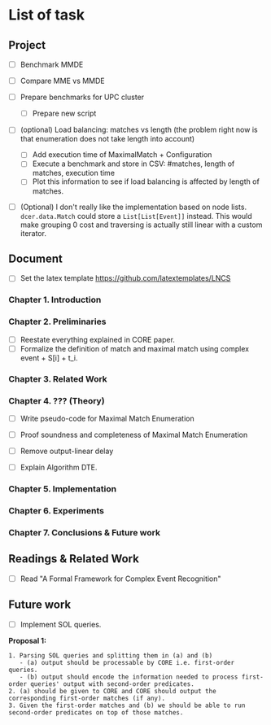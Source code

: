 # List of task

## Project

- [ ] Benchmark MMDE
- [ ] Compare MME vs MMDE

- [ ] Prepare benchmarks for UPC cluster
  - [ ] Prepare new script

- [ ] (optional) Load balancing: matches vs length (the problem right now is that enumeration does not take length into account)
  - [ ] Add execution time of MaximalMatch + Configuration
  - [ ] Execute a benchmark and store in CSV: #matches, length of matches, execution time
  - [ ] Plot this information to see if load balancing is affected by length of matches.

- [ ] (Optional) I don't really like the implementation based on node lists. `dcer.data.Match` could store a `List[List[Event]]` instead. This would make grouping 0 cost and traversing is actually still linear with a custom iterator.

## Document

- [ ] Set the latex template https://github.com/latextemplates/LNCS

### Chapter 1. Introduction

### Chapter 2. Preliminaries

- [ ] Reestate everything explained in CORE paper.
- [ ] Formalize the definition of match and maximal match using complex event + S[i] + t_i.

### Chapter 3. Related Work

### Chapter 4. ??? (Theory)

- [ ] Write pseudo-code for Maximal Match Enumeration
- [ ] Proof soundness and completeness of Maximal Match Enumeration

- [ ] Remove output-linear delay
- [ ] Explain Algorithm DTE.

### Chapter 5. Implementation

### Chapter 6. Experiments

### Chapter 7. Conclusions & Future work

## Readings & Related Work

- [ ] Read "A Formal Framework for Complex Event Recognition"

## Future work

- [ ] Implement SOL queries.

**Proposal 1:**

```
1. Parsing SOL queries and splitting them in (a) and (b)
   - (a) output should be processable by CORE i.e. first-order queries.
   - (b) output should encode the information needed to process first-order queries' output with second-order predicates.
2. (a) should be given to CORE and CORE should output the corresponding first-order matches (if any).
3. Given the first-order matches and (b) we should be able to run second-order predicates on top of those matches.
```
